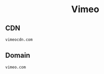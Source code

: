 


<h1 align="center">Vimeo</h1>  


## CDN


```html
vimeocdn.com
```  


## Domain


```html
vimeo.com
```  

<br>

